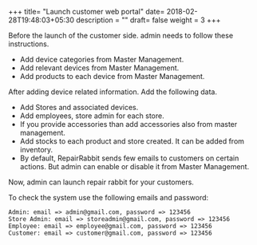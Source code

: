 +++
title= "Launch customer web portal"
date= 2018-02-28T19:48:03+05:30
description = ""
draft= false
weight = 3
+++

Before the launch of the customer side. admin needs to follow these instructions.

* Add device categories from Master Management.
* Add relevant devices from Master Management.
* Add products to each device from Master Management.

After adding device related information. Add the following data.

* Add Stores and associated devices.
* Add employees, store admin for each store.
* If you provide accessories than add accessories also from master management.
* Add stocks to each product and store created. It can be added from inventory.
* By default, RepairRabbit sends few emails to customers on certain actions. But admin can enable or disable it from Master Management.

Now, admin can launch repair rabbit for your customers.


To check the system use the following emails and password:

```
Admin: email => admin@gmail.com, password => 123456
Store Admin: email => storeadmin@gmail.com, password => 123456
Employee: email => employee@gmail.com, password => 123456
Customer: email => customer@gmail.com, password => 123456
```
